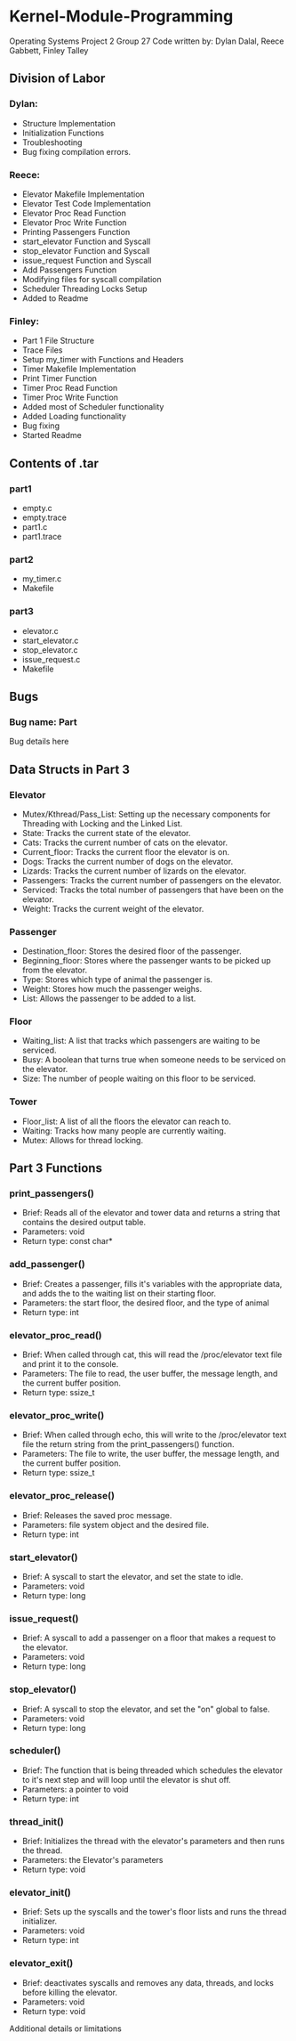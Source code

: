 # Kernel-Module-Programming
Operating Systems Project 2 Group 27
Code written by: Dylan Dalal, Reece Gabbett, Finley Talley

## Division of Labor
### Dylan:
- Structure Implementation
- Initialization Functions
- Troubleshooting
- Bug fixing compilation errors.
### Reece:
- Elevator Makefile Implementation
- Elevator Test Code Implementation
- Elevator Proc Read Function
- Elevator Proc Write Function
- Printing Passengers Function
- start_elevator Function and Syscall
- stop_elevator Function and Syscall
- issue_request Function and Syscall
- Add Passengers Function
- Modifying files for syscall compilation
- Scheduler Threading Locks Setup
- Added to Readme
### Finley:
- Part 1 File Structure
- Trace Files
- Setup my_timer with Functions and Headers
- Timer Makefile Implementation
- Print Timer Function
- Timer Proc Read Function
- Timer Proc Write Function
- Added most of Scheduler functionality
- Added Loading functionality
- Bug fixing
- Started Readme

## Contents of .tar
### part1
- empty.c
- empty.trace
- part1.c
- part1.trace

### part2
- my_timer.c
- Makefile

### part3
- elevator.c
- start_elevator.c
- stop_elevator.c
- issue_request.c
- Makefile

## Bugs

### Bug name: Part
Bug details here

## Data Structs in Part 3

### Elevator

- Mutex/Kthread/Pass_List: Setting up the necessary components for Threading with Locking and the Linked List.
- State: Tracks the current state of the elevator.                          
- Cats: Tracks the current number of cats on the elevator.
- Current_floor: Tracks the current floor the elevator is on.
- Dogs: Tracks the current number of dogs on the elevator.
- Lizards: Tracks the current number of lizards on the elevator.
- Passengers: Tracks the current number of passengers on the elevator.
- Serviced: Tracks the total number of passengers that have been on the elevator.
- Weight: Tracks the current weight of the elevator.

### Passenger
- Destination_floor: Stores the desired floor of the passenger.
- Beginning_floor: Stores where the passenger wants to be picked up from the elevator.
- Type: Stores which type of animal the passenger is.
- Weight: Stores how much the passenger weighs.
- List: Allows the passenger to be added to a list.

### Floor
- Waiting_list: A list that tracks which passengers are waiting to be serviced.
- Busy: A boolean that turns true when someone needs to be serviced on the elevator.
- Size: The number of people waiting on this floor to be serviced.

### Tower
- Floor_list: A list of all the floors the elevator can reach to.
- Waiting: Tracks how many people are currently waiting.
- Mutex: Allows for thread locking.

## Part 3 Functions

### print_passengers()
- Brief: Reads all of the elevator and tower data and returns a string that contains the desired output table.
- Parameters: void
- Return type: const char*

### add_passenger()
- Brief: Creates a passenger, fills it's variables with the appropriate data, and adds the to the waiting list on their starting floor.
- Parameters: the start floor, the desired floor, and the type of animal
- Return type: int

### elevator_proc_read()
- Brief: When called through cat, this will read the /proc/elevator text file and print it to the console.
- Parameters: The file to read, the user buffer, the message length, and the current buffer position.
- Return type: ssize_t

### elevator_proc_write()
- Brief: When called through echo, this will write to the /proc/elevator text file the return string from the print_passengers() function.
- Parameters: The file to write, the user buffer, the message length, and the current buffer position.
- Return type: ssize_t

### elevator_proc_release()
- Brief: Releases the saved proc message.
- Parameters: file system object and the desired file.
- Return type: int

### start_elevator()
- Brief: A syscall to start the elevator, and set the state to idle.
- Parameters: void
- Return type: long

### issue_request()
- Brief: A syscall to add a passenger on a floor that makes a request to the elevator.
- Parameters: void
- Return type: long

### stop_elevator()
- Brief: A syscall to stop the elevator, and set the "on" global to false.
- Parameters: void
- Return type: long

### scheduler()
- Brief: The function that is being threaded which schedules the elevator to it's next step and will loop until the elevator is shut off.
- Parameters: a pointer to void
- Return type: int

### thread_init()
- Brief: Initializes the thread with the elevator's parameters and then runs the thread.
- Parameters: the Elevator's parameters
- Return type: void

### elevator_init()
- Brief: Sets up the syscalls and the tower's floor lists and runs the thread initializer.
- Parameters: void
- Return type: int

### elevator_exit()
- Brief: deactivates syscalls and removes any data, threads, and locks before killing the elevator.
- Parameters: void
- Return type: void

Additional details or limitations
